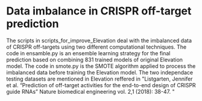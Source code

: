# Data imbalance in CRISPR off-target prediction
The scripts in scripts_for_improve_Elevation deal with the imbalanced data of CRISPR off-targets using two different computational techniques. The code in ensamble.py is an ensemble learning strategy for the final prediction based on combining 831 trained models of original Elevation model. The code in smote.py is the SMOTE algorithm applied to process the imbalanced data before training the Elevation model. The two independace testing datasets are mentioned in Elevation reffered in "Listgarten, Jennifer et al. “Prediction of off-target activities for the end-to-end design of CRISPR guide RNAs” Nature biomedical engineering vol. 2,1 (2018): 38-47.  "
